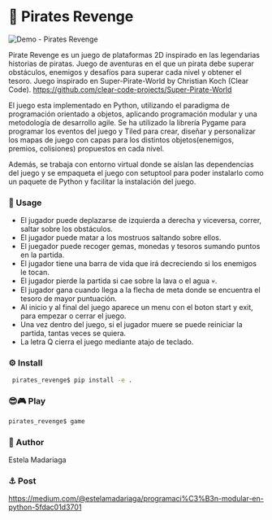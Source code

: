 
# 🧭 Pirates Revenge
![Demo - Pirates Revenge](https://github.com/estelacode/pirates_revenge/blob/main/media/pirate_revenge_github.gif)

Pirate Revenge es un juego de plataformas 2D inspirado en las legendarias historias de piratas. Juego de aventuras en el que un pirata debe superar obstáculos, enemigos y desafíos para superar cada nivel y obtener el tesoro. Juego inspirado en Super-Pirate-World by Christian Koch (Clear Code). https://github.com/clear-code-projects/Super-Pirate-World

El juego esta implementado en Python, utilizando el paradigma de programación orientado a objetos, aplicando programación modular y una metodología de desarrollo agile. Se ha utilizado la librería Pygame para programar los eventos del juego y Tiled para crear, diseñar y personalizar los mapas de juego con capas para los distintos objetos(enemigos, premios, colisiones) propuestos en cada nivel. 

Además, se trabaja con entorno virtual donde se aíslan las dependencias del juego y   se empaqueta el juego con  setuptool para poder instalarlo como un paquete de Python  y facilitar la instalación del juego.

### 🚀 Usage

* El jugador puede deplazarse de izquierda a derecha y viceversa, correr, saltar sobre los obstáculos.
* El jugador puede matar a los mostruos saltando sobre ellos.
* El juegador puede recoger gemas, monedas y tesoros sumando puntos en la partida.
* El jugador tiene una barra de vida que irá decreciendo si los enemigos le tocan.
* El jugador pierde la partida si cae sobre la lava o el agua 💀.
* El jugador gana cuando llega a la flecha de meta donde se encuentra el tesoro de mayor puntuación.
* Al inicio y al final del juego aparece un menu con el boton start y exit, para empezar o cerrar el juego.
* Una vez dentro del juego, si el jugador muere se puede reiniciar la partida, tantas veces se quiera. 
* La letra Q cierra el juego mediante atajo de teclado.

### ⚙️ Install 
```bash
 pirates_revenge$ pip install -e . 
```
### 😎🎮 Play 
```bash
pirates_revenge$ game
```

### 👋 Author
Estela Madariaga

### ⚓ Post
https://medium.com/@estelamadariaga/programaci%C3%B3n-modular-en-python-5fdac01d3701 
